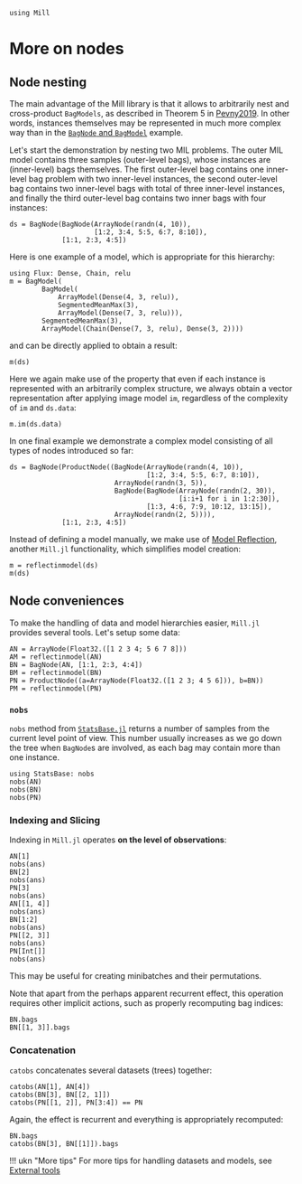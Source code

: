```@setup mill 
using Mill
```

# More on nodes

## Node nesting 
The main advantage of the Mill library is that it allows to arbitrarily nest and cross-product `BagModels`, as described in Theorem 5 in [Pevny2019](@cite). In other words, instances themselves may be represented in much more complex way than in the [`BagNode` and `BagModel`](@ref) example.

Let's start the demonstration by nesting two MIL problems. The outer MIL model contains three samples (outer-level bags), whose instances are (inner-level) bags themselves. The first outer-level bag contains one inner-level bag problem with two inner-level instances, the second outer-level bag contains two inner-level bags with total of three inner-level instances, and finally the third outer-level bag contains two inner bags with four instances:

```@repl mill
ds = BagNode(BagNode(ArrayNode(randn(4, 10)),
                     [1:2, 3:4, 5:5, 6:7, 8:10]),
             [1:1, 2:3, 4:5])
```

Here is one example of a model, which is appropriate for this hierarchy:

```@repl mill
using Flux: Dense, Chain, relu
m = BagModel(
        BagModel(
            ArrayModel(Dense(4, 3, relu)),   
            SegmentedMeanMax(3),
            ArrayModel(Dense(7, 3, relu))),
        SegmentedMeanMax(3),
        ArrayModel(Chain(Dense(7, 3, relu), Dense(3, 2))))
```

and can be directly applied to obtain a result:

```@repl mill
m(ds)
```

Here we again make use of the property that even if each instance is represented with an arbitrarily complex structure, we always obtain a vector representation after applying image model `im`, regardless of the complexity of `im` and `ds.data`:

```@repl mill
m.im(ds.data)
```

In one final example we demonstrate a complex model consisting of all types of nodes introduced so far:

```@repl mill
ds = BagNode(ProductNode((BagNode(ArrayNode(randn(4, 10)),
                                  [1:2, 3:4, 5:5, 6:7, 8:10]),
                          ArrayNode(randn(3, 5)),
                          BagNode(BagNode(ArrayNode(randn(2, 30)),
                                          [i:i+1 for i in 1:2:30]),
                                  [1:3, 4:6, 7:9, 10:12, 13:15]),
                          ArrayNode(randn(2, 5)))),
             [1:1, 2:3, 4:5])
```

Instead of defining a model manually, we make use of [Model Reflection](@ref), another `Mill.jl` functionality, which simplifies model creation:

```@repl mill
m = reflectinmodel(ds)
m(ds)
```

## Node conveniences

To make the handling of data and model hierarchies easier, `Mill.jl` provides several tools. Let's setup some data:

```@repl mill
AN = ArrayNode(Float32.([1 2 3 4; 5 6 7 8]))
AM = reflectinmodel(AN)
BN = BagNode(AN, [1:1, 2:3, 4:4])
BM = reflectinmodel(BN)
PN = ProductNode((a=ArrayNode(Float32.([1 2 3; 4 5 6])), b=BN))
PM = reflectinmodel(PN)
```

### `nobs`

`nobs` method from [`StatsBase.jl`](https://github.com/JuliaStats/StatsBase.jl) returns a number of samples from the current level point of view. This number usually increases as we go down the tree when `BagNode`s are involved, as each bag may contain more than one instance.

```@repl mill
using StatsBase: nobs
nobs(AN)
nobs(BN)
nobs(PN)
```

### Indexing and Slicing

Indexing in `Mill.jl` operates **on the level of observations**:

```@repl mill
AN[1]
nobs(ans)
BN[2]
nobs(ans)
PN[3]
nobs(ans)
AN[[1, 4]]
nobs(ans)
BN[1:2]
nobs(ans)
PN[[2, 3]]
nobs(ans)
PN[Int[]]
nobs(ans)
```

This may be useful for creating minibatches and their permutations.

Note that apart from the perhaps apparent recurrent effect, this operation requires other implicit actions, such as properly recomputing bag indices:

```@repl mill
BN.bags
BN[[1, 3]].bags
```

### Concatenation

`catobs` concatenates several datasets (trees) together:

```@repl mill
catobs(AN[1], AN[4])
catobs(BN[3], BN[[2, 1]])
catobs(PN[[1, 2]], PN[3:4]) == PN
```

Again, the effect is recurrent and everything is appropriately recomputed:

```@repl mill
BN.bags
catobs(BN[3], BN[[1]]).bags
```

!!! ukn "More tips"
    For more tips for handling datasets and models, see [External tools](@ref)
